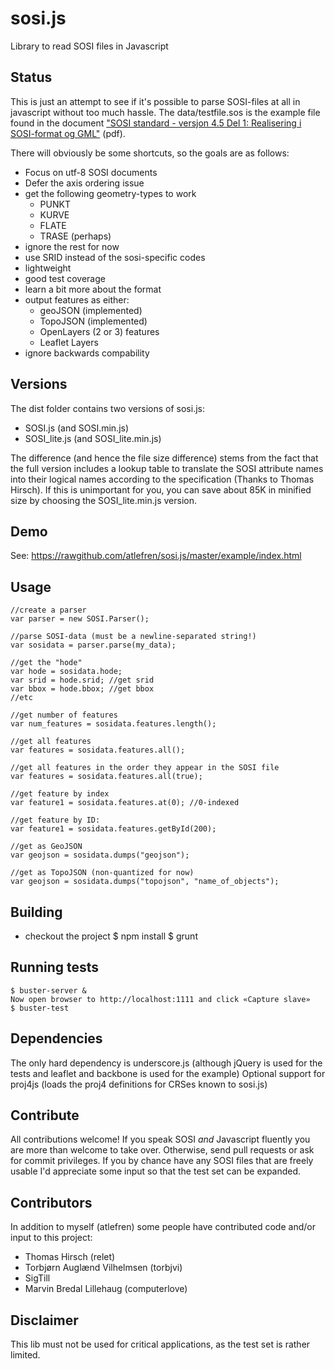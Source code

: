 sosi.js
=======

Library to read SOSI files in Javascript

Status
------
This is just an attempt to see if it's possible to parse SOSI-files at all in javascript without too much hassle.
The data/testfile.sos is the example file found in the document ["SOSI standard - versjon 4.5 Del 1: Realisering i SOSI-format og GML"](http://www.statkart.no/Documents/Standard/SOSI-standarden%20del%201%20og%202/SOSI%20standarden/del1_2_RealiseringSosiGml_45_20120608.pdf) (pdf).

There will obviously be some shortcuts, so the goals are as follows:

- Focus on utf-8 SOSI documents
- Defer the axis ordering issue
- get the following geometry-types to work
    - PUNKT
    - KURVE
    - FLATE
    - TRASE (perhaps)
- ignore the rest for now
- use SRID instead of the sosi-specific codes
- lightweight
- good test coverage
- learn a bit more about the format
- output features as either:
    - geoJSON (implemented)
    - TopoJSON (implemented)
    - OpenLayers (2 or 3) features
    - Leaflet Layers
- ignore backwards compability

Versions
--------
The dist folder contains two versions of sosi.js:
- SOSI.js (and SOSI.min.js)
- SOSI_lite.js (and SOSI_lite.min.js)

The difference (and hence the file size difference) stems from the fact that the full version includes a lookup table to
translate the SOSI attribute names into their logical names according to the specification (Thanks to Thomas Hirsch).
If this is unimportant for you, you can save about 85K in minified size by choosing the SOSI_lite.min.js version.

Demo
----
See: https://rawgithub.com/atlefren/sosi.js/master/example/index.html

Usage
-----
    //create a parser
    var parser = new SOSI.Parser();

    //parse SOSI-data (must be a newline-separated string!)
    var sosidata = parser.parse(my_data);

    //get the "hode"
    var hode = sosidata.hode;
    var srid = hode.srid; //get srid
    var bbox = hode.bbox; //get bbox
    //etc

    //get number of features
    var num_features = sosidata.features.length();

    //get all features
    var features = sosidata.features.all();

    //get all features in the order they appear in the SOSI file
    var features = sosidata.features.all(true);

    //get feature by index
    var feature1 = sosidata.features.at(0); //0-indexed

    //get feature by ID:
    var feature1 = sosidata.features.getById(200);

    //get as GeoJSON
    var geojson = sosidata.dumps("geojson");

    //get as TopoJSON (non-quantized for now)
    var geojson = sosidata.dumps("topojson", "name_of_objects");

Building
-------
- checkout the project
    $ npm install
    $ grunt

Running tests
-------------
    $ buster-server &
    Now open browser to http://localhost:1111 and click «Capture slave»
    $ buster-test

Dependencies
------------
The only hard dependency is underscore.js (although jQuery is used for the tests and leaflet and backbone is used for the example)
Optional support for proj4js (loads the proj4 definitions for CRSes known to sosi.js)

Contribute
----------
All contributions welcome! If you speak SOSI _and_ Javascript fluently you are more than welcome to take over.
Otherwise, send pull requests or ask for commit privileges. If you by chance have any SOSI files that are freely
usable I'd appreciate some input so that the test set can be expanded.

Contributors
------------
In addition to myself (atlefren) some people have contributed code and/or input to this project:
- Thomas Hirsch (relet)
- Torbjørn Auglænd Vilhelmsen (torbjvi)
- SigTill
- Marvin Bredal Lillehaug (computerlove)

Disclaimer
----------
This lib must not be used for critical applications, as the test set is rather limited.

